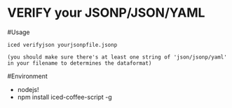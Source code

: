 VERIFY your JSONP/JSON/YAML
===================================

#Usage

	iced verifyjson yourjsonpfile.jsonp

	(you should make sure there's at least one string of 'json/jsonp/yaml' in your filename to determines the dataformat)

#Environment

* nodejs!
* npm install iced-coffee-script -g
